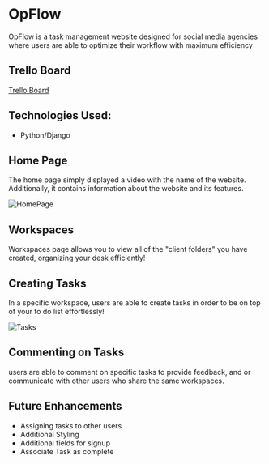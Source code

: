 
# OpFlow

OpFlow is a task management website designed for social media agencies where users are able to optimize their workflow with maximum efficiency

## Trello Board

[Trello Board](https://trello.com/b/sQJQAVO5/opflow)

## Technologies Used:
* Python/Django
## Home Page

The home page simply displayed a video with the name of the website. Additionally, it contains information about the website and its features.

![HomePage](https://i.imgur.com/3Bid3O1.png)

## Workspaces

Workspaces page allows you to view all of the "client folders" you have created, organizing your desk efficiently!

## Creating Tasks

In a specific workspace, users are able to create tasks in order to be on top of your to do list effortlessly!

![Tasks](https://i.imgur.com/ms9ZuRj.png)

## Commenting on Tasks

users are able to comment on specific tasks to provide feedback, and or communicate with other users who share the same workspaces.


## Future Enhancements

* Assigning tasks to other users
* Additional Styling
* Additional fields for signup
* Associate Task as complete
